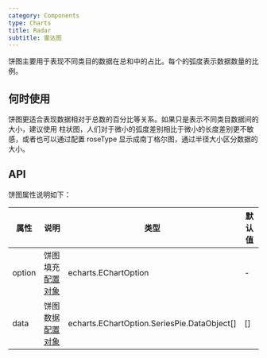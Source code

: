 ```yaml
---
category: Components
type: Charts
title: Radar
subtitle: 雷达图
---
```


饼图主要用于表现不同类目的数据在总和中的占比。每个的弧度表示数据数量的比例。

## 何时使用

饼图更适合表现数据相对于总数的百分比等关系。如果只是表示不同类目数据间的大小，建议使用 柱状图，人们对于微小的弧度差别相比于微小的长度差别更不敏感，或者也可以通过配置 roseType 显示成南丁格尔图，通过半径大小区分数据的大小。

## API

饼图属性说明如下：

| 属性 | 说明 | 类型 | 默认值 |
| --- | --- | --- | --- |
| option | 饼图填充[配置对象](#option) | echarts.EChartOption | - |
| data | 饼图数据[配置对象](https://echarts.apache.org/zh/option.html#series-pie.data) | echarts.EChartOption.SeriesPie.DataObject[] | [] |
